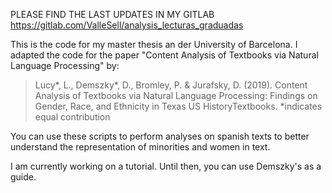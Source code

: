 PLEASE FIND THE LAST UPDATES IN MY GITLAB https://gitlab.com/ValleSell/analysis_lecturas_graduadas

This is the code for my master thesis an der University of Barcelona.
I adapted the code for the paper "Content Analysis of Textbooks via Natural Language Processing" by:
> Lucy*, L., Demszky*, D., Bromley, P. & Jurafsky, D. (2019). Content Analysis of Textbooks via Natural Language Processing: Findings on Gender, Race, and Ethnicity in Texas US HistoryTextbooks.  *indicates equal contribution

You can use these scripts to perform analyses on spanish texts to better understand the representation of minorities and women in text. 

I am currently working on a tutorial. Until then, you can use Demszky's as a guide.
